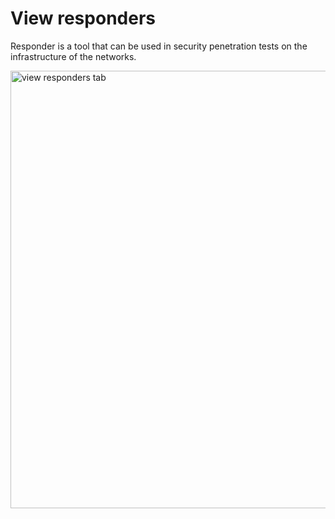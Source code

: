 # View responders

Responder is a tool that can be used in security penetration tests on the infrastructure of the networks. 

<img src="/thehive/images/user-guides/analyst-corner/alerts/alerts-responders-tab.png" alt=" view responders tab" width="700" height="700"/>